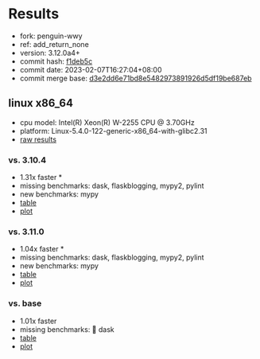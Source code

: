# Results

- fork: penguin-wwy
- ref: add_return_none
- version: 3.12.0a4+
- commit hash: [f1deb5c](https://github.com/penguin%2dwwy/cpython/commit/f1deb5c)
- commit date: 2023-02-07T16:27:04+08:00
- commit merge base: [d3e2dd6e71bd8e5482973891926d5df19be687eb](https://github.com/penguin%2dwwy/cpython/commit/d3e2dd6e71bd8e5482973891926d5df19be687eb)

## linux x86_64

- cpu model: Intel(R) Xeon(R) W-2255 CPU @ 3.70GHz
- platform: Linux-5.4.0-122-generic-x86_64-with-glibc2.31
- [raw results](bm-20230207-linux-x86_64-penguin%252dwwy-add_return_none-3.12.0a4%2B-f1deb5c.json)

### vs. 3.10.4

- 1.31x faster \*
- missing benchmarks: dask, flaskblogging, mypy2, pylint
- new benchmarks: mypy
- [table](bm-20230207-linux-x86_64-penguin%252dwwy-add_return_none-3.12.0a4%2B-f1deb5c-vs-3.10.4.md)
- [plot](bm-20230207-linux-x86_64-penguin%252dwwy-add_return_none-3.12.0a4%2B-f1deb5c-vs-3.10.4.png)

### vs. 3.11.0

- 1.04x faster \*
- missing benchmarks: dask, flaskblogging, mypy2, pylint
- new benchmarks: mypy
- [table](bm-20230207-linux-x86_64-penguin%252dwwy-add_return_none-3.12.0a4%2B-f1deb5c-vs-3.11.0.md)
- [plot](bm-20230207-linux-x86_64-penguin%252dwwy-add_return_none-3.12.0a4%2B-f1deb5c-vs-3.11.0.png)

### vs. base

- 1.01x faster
- missing benchmarks: 🔴 dask
- [table](bm-20230207-linux-x86_64-penguin%252dwwy-add_return_none-3.12.0a4%2B-f1deb5c-vs-base.md)
- [plot](bm-20230207-linux-x86_64-penguin%252dwwy-add_return_none-3.12.0a4%2B-f1deb5c-vs-base.png)

